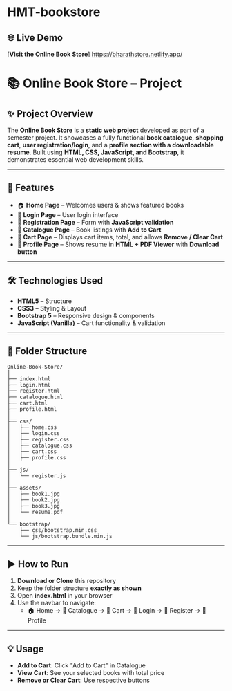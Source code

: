 # HMT-bookstore

## 🌐 Live Demo  
[**Visit the Online Book Store**]
https://bharathstore.netlify.app/


# 📚 **Online Book Store – Project**

## **✨ Project Overview**
The **Online Book Store** is a **static web project** developed as part of a semester project. It showcases a fully functional **book catalogue**, **shopping cart**, **user registration/login**, and a **profile section with a downloadable resume**. Built using **HTML, CSS, JavaScript, and Bootstrap**, it demonstrates essential web development skills.

---

## **🚀 Features**
- 🏠 **Home Page** – Welcomes users & shows featured books  
- 🔑 **Login Page** – User login interface  
- 📝 **Registration Page** – Form with **JavaScript validation**  
- 📖 **Catalogue Page** – Book listings with **Add to Cart**  
- 🛒 **Cart Page** – Displays cart items, total, and allows **Remove / Clear Cart**  
- 👤 **Profile Page** – Shows resume in **HTML + PDF Viewer** with **Download button**  

---

## **🛠️ Technologies Used**
- **HTML5** – Structure  
- **CSS3** – Styling & Layout  
- **Bootstrap 5** – Responsive design & components  
- **JavaScript (Vanilla)** – Cart functionality & validation  

---

## **📂 Folder Structure**
```
Online-Book-Store/
│
├── index.html
├── login.html
├── register.html
├── catalogue.html
├── cart.html
├── profile.html
│
├── css/
│   ├── home.css
│   ├── login.css
│   ├── register.css
│   ├── catalogue.css
│   ├── cart.css
│   ├── profile.css
│
├── js/
│   └── register.js
│
├── assets/
│   ├── book1.jpg
│   ├── book2.jpg
│   ├── book3.jpg
│   └── resume.pdf
│
└── bootstrap/
    ├── css/bootstrap.min.css
    └── js/bootstrap.bundle.min.js
```

---

## **▶️ How to Run**
1. **Download or Clone** this repository  
2. Keep the folder structure **exactly as shown**  
3. Open **index.html** in your browser  
4. Use the navbar to navigate:
   - 🏠 Home → 📖 Catalogue → 🛒 Cart → 🔑 Login → 📝 Register → 👤 Profile  

---

## **💡 Usage**
- **Add to Cart**: Click "Add to Cart" in Catalogue  
- **View Cart**: See your selected books with total price  
- **Remove or Clear Cart**: Use respective buttons  


